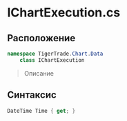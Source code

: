 
# IChartExecution.cs
## Расположение
```csharp
namespace TigerTrade.Chart.Data  
    class IChartExecution
```

> Описание

## Синтаксис
```csharp
DateTime Time { get; }
```
